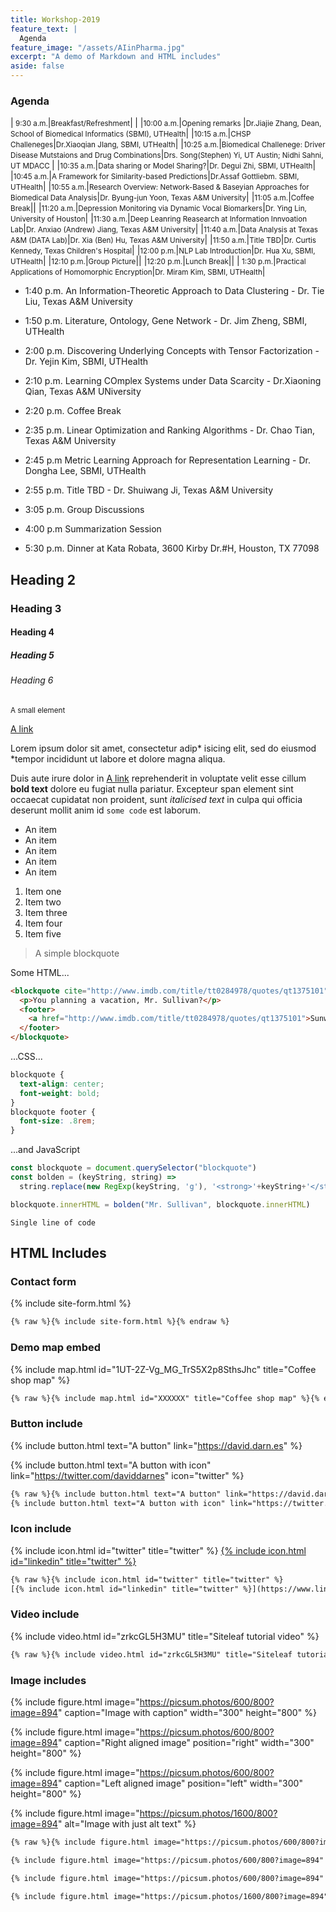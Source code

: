 ```yaml
---
title: Workshop-2019
feature_text: |
  Agenda
feature_image: "/assets/AIinPharma.jpg"
excerpt: "A demo of Markdown and HTML includes"
aside: false
---
```


### Agenda
|<small> 9:30 a.m.</small>|<small>Breakfast/Refreshment</small>|<small>   </small> |
|<small>10:00 a.m.</small>|<small>Opening remarks </small>|<small>Dr.Jiajie Zhang, Dean, School of Biomedical Informatics (SBMI), UTHealth</small>|
|<small>10:15 a.m.</small>|<small>CHSP Challeneges</small>|<small>Dr.Xiaoqian JIang, SBMI, UTHealth</small>|
|<small>10:25 a.m.</small>|<small>Biomedical Challenege: Driver Disease Mutstaions and Drug Combinations</small>|<small>Drs. Song(Stephen) Yi, UT Austin; Nidhi Sahni, UT MDACC </small>|
|<small>10:35 a.m.</small>|<small>Data sharing or Model Sharing?</small>|<small>Dr. Degui Zhi, SBMI, UTHealth</small>|
|<small>10:45 a.m.</small>|<small>A Framework for Similarity-based Predictions</small>|<small>Dr.Assaf Gottliebm. SBMI, UTHealth</small>|
|<small>10:55 a.m.</small>|<small>Research Overview: Network-Based & Baseyian Approaches for Biomedical Data Analysis</small>|<small>Dr. Byung-jun Yoon, Texas A&M University</small>|
|<small>11:05 a.m.</small>|<small>Coffee Break</small>|<small></small>|
|<small>11:20 a.m.</small>|<small>Depression Monitoring via Dynamic Vocal Biomarkers</small>|<small>Dr. Ying Lin, University of Houston</small>|
|<small>11:30 a.m.</small>|<small>Deep Leanring Reasearch at Information Innvoation Lab</small>|<small>Dr. Anxiao (Andrew) Jiang, Texas A&M University</small>|
|<small>11:40 a.m.</small>|<small>Data Analysis at Texas A&M (DATA Lab)</small>|<small>Dr. Xia (Ben) Hu, Texas A&M University</small>|
|<small>11:50 a.m.</small>|<small>Title TBD</small>|<small>Dr. Curtis Kennedy, Texas Children's Hospital</small>|
|<small>12:00 p.m.</small>|<small>NLP Lab Introduction</small>|<small>Dr. Hua Xu, SBMI, UTHealth</small>| 
|<small>12:10 p.m.</small>|<small>Group Picture</small>|<small></small>|
|<small>12:20 p.m.</small>|<small>Lunch Break</small>|<small></small>|
|<small> 1:30 p.m.</small>|<small>Practical Applications of Homomorphic Encryption</small>|<small>Dr. Miram Kim, SBMI, UTHealth</small>|

* 1:40 p.m. An Information-Theoretic Approach to Data Clustering - Dr. Tie Liu, Texas A&M University
* 1:50 p.m. Literature, Ontology, Gene Network - Dr. Jim Zheng, SBMI, UTHealth
* 2:00 p.m. Discovering Underlying Concepts with Tensor Factorization - Dr. Yejin Kim, SBMI, UTHealth
* 2:10 p.m. Learning COmplex Systems under Data Scarcity - Dr.Xiaoning Qian, Texas A&M UNiversity
* 2:20 p.m. Coffee Break
* 2:35 p.m. Linear Optimization and Ranking Algorithms - Dr. Chao Tian, Texas A&M University
* 2:45 p.m  Metric Learning Approach for Representation Learning - Dr. Dongha Lee, SBMI, UTHealth
* 2:55 p.m. Title TBD - Dr. Shuiwang Ji, Texas A&M University

*  3:05 p.m. Group Discussions

*  4:00 p.m  Summarization Session

*  5:30 p.m. Dinner at Kata Robata, 3600 Kirby Dr.#H, Houston, TX 77098 

## Heading 2

### Heading 3

#### Heading 4

##### Heading 5

###### Heading 6

<small>A small element</small>

[A link](https://david.darn.es "A link")

Lorem ipsum dolor sit amet, consectetur adip* isicing elit, sed do eiusmod *tempor incididunt ut labore et dolore magna aliqua.

Duis aute irure dolor in [A link](https://david.darn.es "A link") reprehenderit in voluptate velit esse cillum **bold text** dolore eu fugiat nulla pariatur. Excepteur span element sint occaecat cupidatat non proident, sunt _italicised text_ in culpa qui officia deserunt mollit anim id `some code` est laborum.

* An item
* An item
* An item
* An item
* An item

1. Item one
2. Item two
3. Item three
4. Item four
5. Item five

> A simple blockquote

Some HTML...

``` html
<blockquote cite="http://www.imdb.com/title/tt0284978/quotes/qt1375101">
  <p>You planning a vacation, Mr. Sullivan?</p>
  <footer>
    <a href="http://www.imdb.com/title/tt0284978/quotes/qt1375101">Sunways Security Guard</a>
  </footer>
</blockquote>
```

...CSS...

``` css
blockquote {
  text-align: center;
  font-weight: bold;
}
blockquote footer {
  font-size: .8rem;
}
```

...and JavaScript

``` js
const blockquote = document.querySelector("blockquote")
const bolden = (keyString, string) =>
  string.replace(new RegExp(keyString, 'g'), '<strong>'+keyString+'</strong>')

blockquote.innerHTML = bolden("Mr. Sullivan", blockquote.innerHTML)
```

`Single line of code`

## HTML Includes

### Contact form

{% include site-form.html %}

``` html
{% raw %}{% include site-form.html %}{% endraw %}
```

### Demo map embed

{% include map.html id="1UT-2Z-Vg_MG_TrS5X2p8SthsJhc" title="Coffee shop map" %}

``` html
{% raw %}{% include map.html id="XXXXXX" title="Coffee shop map" %}{% endraw %}
```

### Button include

{% include button.html text="A button" link="https://david.darn.es" %}

{% include button.html text="A button with icon" link="https://twitter.com/daviddarnes" icon="twitter" %}

``` html
{% raw %}{% include button.html text="A button" link="https://david.darn.es" %}
{% include button.html text="A button with icon" link="https://twitter.com/daviddarnes" icon="twitter" %}{% endraw %}
```

### Icon include

{% include icon.html id="twitter" title="twitter" %} [{% include icon.html id="linkedin" title="twitter" %}](https://www.linkedin.com/in/daviddarnes)

``` html
{% raw %}{% include icon.html id="twitter" title="twitter" %}
[{% include icon.html id="linkedin" title="twitter" %}](https://www.linkedin.com/in/daviddarnes){% endraw %}
```

### Video include

{% include video.html id="zrkcGL5H3MU" title="Siteleaf tutorial video" %}

``` html
{% raw %}{% include video.html id="zrkcGL5H3MU" title="Siteleaf tutorial video" %}{% endraw %}
```


### Image includes

{% include figure.html image="https://picsum.photos/600/800?image=894" caption="Image with caption" width="300" height="800" %}

{% include figure.html image="https://picsum.photos/600/800?image=894" caption="Right aligned image" position="right" width="300" height="800" %}

{% include figure.html image="https://picsum.photos/600/800?image=894" caption="Left aligned image" position="left" width="300" height="800" %}

{% include figure.html image="https://picsum.photos/1600/800?image=894" alt="Image with just alt text" %}

``` html
{% raw %}{% include figure.html image="https://picsum.photos/600/800?image=894" caption="Image with caption" width="300" height="800" %}

{% include figure.html image="https://picsum.photos/600/800?image=894" caption="Right aligned image" position="right" width="300" height="800" %}

{% include figure.html image="https://picsum.photos/600/800?image=894" caption="Left aligned image" position="left" width="300" height="800" %}

{% include figure.html image="https://picsum.photos/1600/800?image=894" alt="Image with just alt text" %}{% endraw %}
```
